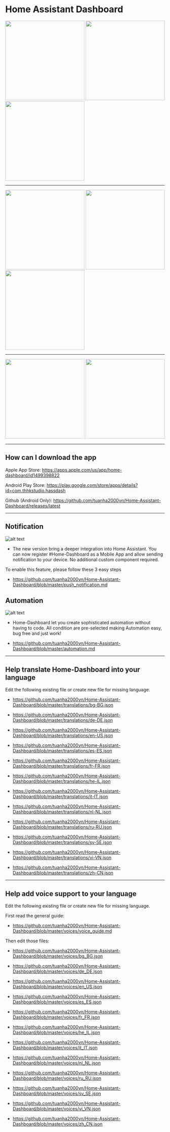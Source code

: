# Home Assistant Dashboard
<img src="https://github.com/tuanha2000vn/Home-Assistant-Dashboard/blob/master/gif/touch.gif?raw=true" width="250"> <img src="https://github.com/tuanha2000vn/Home-Assistant-Dashboard/blob/master/gif/climate.gif?raw=true" width="250"> <img src="https://github.com/tuanha2000vn/Home-Assistant-Dashboard/blob/master/gif/light_color.gif?raw=true" width="250">
***
 <img src="https://github.com/tuanha2000vn/Home-Assistant-Dashboard/blob/master/gif/sensor.gif?raw=true" width="250"> <img src="https://github.com/tuanha2000vn/Home-Assistant-Dashboard/blob/master/gif/binary.gif?raw=true" width="250"> <img src="https://github.com/tuanha2000vn/Home-Assistant-Dashboard/blob/master/gif/toggle.gif?raw=true" width="250">
***
<img src="https://github.com/tuanha2000vn/Home-Assistant-Dashboard/blob/master/gif/door_lock.gif?raw=true" width="250">  <img src="https://github.com/tuanha2000vn/Home-Assistant-Dashboard/blob/master/gif/curtain.gif?raw=true" width="250">
***
## How can I download the app
Apple App Store: https://apps.apple.com/us/app/home-dashboard/id1499398822

Android Play Store: https://play.google.com/store/apps/details?id=com.thhkstudio.hassdash

Github (Android Only): https://github.com/tuanha2000vn/Home-Assistant-Dashboard/releases/latest

***

## Notification

![alt text](https://github.com/tuanha2000vn/Home-Assistant-Dashboard/blob/master/images/push_notification_1.png?raw=true)

* The new version bring a deeper integration into Home Assistant. You can now register #Home-Dashboard as a Mobile App and allow sending notification to your device. No additional custom component required.

To enable this feature, please follow these 3 easy steps

* https://github.com/tuanha2000vn/Home-Assistant-Dashboard/blob/master/push_notification.md

## Automation

![alt text](https://github.com/tuanha2000vn/Home-Assistant-Dashboard/blob/master/images/push_notification_2.png?raw=true)

* Home-Dashboard let you create sophisticated automation without having to code. All condition are pre-selected making Automation easy, bug free and just work!

* https://github.com/tuanha2000vn/Home-Assistant-Dashboard/blob/master/automation.md

***

## Help translate Home-Dashboard into your language

Edit the following existing file or create new file for missing language.

* https://github.com/tuanha2000vn/Home-Assistant-Dashboard/blob/master/translations/bg-BG.json

* https://github.com/tuanha2000vn/Home-Assistant-Dashboard/blob/master/translations/de-DE.json

* https://github.com/tuanha2000vn/Home-Assistant-Dashboard/blob/master/translations/en-US.json

* https://github.com/tuanha2000vn/Home-Assistant-Dashboard/blob/master/translations/es-ES.json

* https://github.com/tuanha2000vn/Home-Assistant-Dashboard/blob/master/translations/fr-FR.json

* https://github.com/tuanha2000vn/Home-Assistant-Dashboard/blob/master/translations/he-IL.json

* https://github.com/tuanha2000vn/Home-Assistant-Dashboard/blob/master/translations/it-IT.json

* https://github.com/tuanha2000vn/Home-Assistant-Dashboard/blob/master/translations/nl-NL.json

* https://github.com/tuanha2000vn/Home-Assistant-Dashboard/blob/master/translations/ru-RU.json

* https://github.com/tuanha2000vn/Home-Assistant-Dashboard/blob/master/translations/sv-SE.json

* https://github.com/tuanha2000vn/Home-Assistant-Dashboard/blob/master/translations/vi-VN.json

* https://github.com/tuanha2000vn/Home-Assistant-Dashboard/blob/master/translations/zh-CN.json

***

## Help add voice support to your language

Edit the following existing file or create new file for missing language.

First read the general guide:

* https://github.com/tuanha2000vn/Home-Assistant-Dashboard/blob/master/voices/voice_guide.md

Then edit those files:

* https://github.com/tuanha2000vn/Home-Assistant-Dashboard/blob/master/voices/bg_BG.json

* https://github.com/tuanha2000vn/Home-Assistant-Dashboard/blob/master/voices/de_DE.json

* https://github.com/tuanha2000vn/Home-Assistant-Dashboard/blob/master/voices/en_US.json

* https://github.com/tuanha2000vn/Home-Assistant-Dashboard/blob/master/voices/es_ES.json

* https://github.com/tuanha2000vn/Home-Assistant-Dashboard/blob/master/voices/fr_FR.json

* https://github.com/tuanha2000vn/Home-Assistant-Dashboard/blob/master/voices/he_IL.json

* https://github.com/tuanha2000vn/Home-Assistant-Dashboard/blob/master/voices/it_IT.json

* https://github.com/tuanha2000vn/Home-Assistant-Dashboard/blob/master/voices/nl_NL.json

* https://github.com/tuanha2000vn/Home-Assistant-Dashboard/blob/master/voices/ru_RU.json

* https://github.com/tuanha2000vn/Home-Assistant-Dashboard/blob/master/voices/sv_SE.json

* https://github.com/tuanha2000vn/Home-Assistant-Dashboard/blob/master/voices/vi_VN.json

* https://github.com/tuanha2000vn/Home-Assistant-Dashboard/blob/master/voices/zh_CN.json